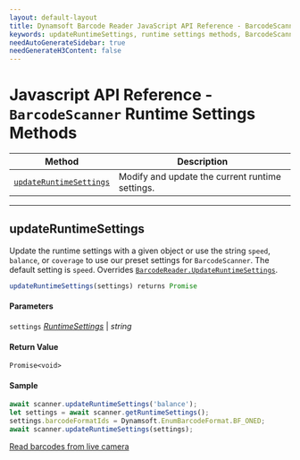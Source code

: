 ```yaml
---
layout: default-layout
title: Dynamsoft Barcode Reader JavaScript API Reference - BarcodeScanner Runtime Settings Methods
keywords: updateRuntimeSettings, runtime settings methods, BarcodeScanner, api reference, javascript, js
needAutoGenerateSidebar: true
needGenerateH3Content: false
---
```



# Javascript API Reference - `BarcodeScanner` Runtime Settings Methods

| Method               | Description |
|----------------------|-------------|
| [`updateRuntimeSettings`](#updateruntimesettings) | Modify and update the current runtime settings. |

---

## updateRuntimeSettings

Update the runtime settings with a given object or use the string `speed`, `balance`, or `coverage` to use our preset settings for `BarcodeScanner`. The default setting is `speed`. Overrides [`BarcodeReader.UpdateRuntimeSettings`](../../BarcodeReader/methods/parameter-and-runtime-settings.md#updateruntimesettings).

```javascript
updateRuntimeSettings(settings) returns Promise
```

#### Parameters

`settings` [*RuntimeSettings*](../interfaces.md#runtimesettings) | *string* 

#### Return Value

`Promise<void>`


#### Sample

```javascript
await scanner.updateRuntimeSettings('balance');
let settings = await scanner.getRuntimeSettings();
settings.barcodeFormatIds = Dynamsoft.EnumBarcodeFormat.BF_ONED;
await scanner.updateRuntimeSettings(settings);
```

[Read barcodes from live camera](https://demo.dynamsoft.com/dbr_wasm/barcode_reader_javascript.html)
